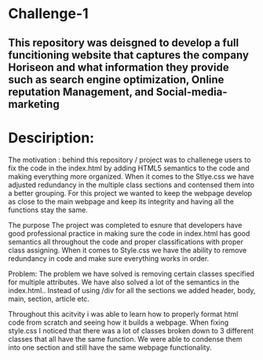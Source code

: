 # Challenge-1

## This repository was deisgned to develop a full funcitioning website that captures the company Horiseon and what information they provide such as search engine optimization, Online reputation Management, and Social-media-marketing

# Desciription: 

The motivation :
behind this repository / project was to challenege users to fix the code in the index.html by adding HTML5 semantics to the code and making everything more organized. When it comes to the Stlye.css we have adjusted redundancy in the multiple class sections and contensed them into a better grouping. For this project we wanted to keep the webpage develop as close to the main webpage and keep its integrity and having all the functions stay the same. 

The purpose
The project was completed to esnure that developers have good professional practice in making sure the code in index.html has good semantics all throughout the code and proper classifications with proper class assigning. When it comes to Style.css we have the ability to remove redundancy in code and make sure everything works in order. 

Problem: 
The problem we have solved is removing certain classes specified for multiple attributes. We have also solved a lot of the semantics in the index.html.. Instead of using /div for all the sections we added header, body, main, section, article etc. 

Throughout this acitvity i was able to learn how to properly format html code from scratch and seeing how it builds a webpage. When fixing style.css I noticed that there was a lot of classes broken down to 3 different classes that all have the same function. We were able to condense them into one section and still have the same webpage functionality. 